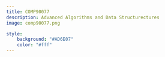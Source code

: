 ```yaml
---
title: COMP90077
description: Advanced Algorithms and Data Structurectures
image: comp90077.png

style:
    background: "#AD6E07"
    color: "#fff"
---
```

